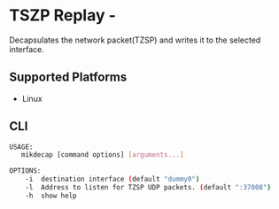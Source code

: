 # TSZP Replay - 


Decapsulates the network packet(TZSP) and writes it to the selected interface.


## Supported Platforms
* Linux

## CLI

```sh
USAGE:
   mikdecap [command options] [arguments...]

OPTIONS:
    -i  destination interface (default "dummy0")
    -l  Address to listen for TZSP UDP packets. (default ":37008")
    -h  show help
```